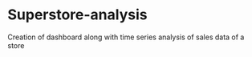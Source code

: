 # Superstore-analysis
Creation of dashboard along with time series analysis of sales data of a store
